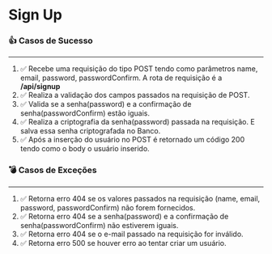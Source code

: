 # Sign Up

### 👍 Casos de Sucesso
-----------------

1. ✅ Recebe uma requisição do tipo POST tendo como parâmetros name, email, password, passwordConfirm. A rota de requisição é a **/api/signup**
2. ✅ Realiza a validação dos campos passados na requisição de POST.
3. ✅ Valida se a senha(password) e a confirmação de senha(passwordConfirm) estão iguais.
4. ✅ Realiza a criptografia da senha(password) passada na requisição. E salva essa senha criptografada no Banco.
5. ✅ Após a inserção do usuário no POST é retornado um código 200 tendo como o body o usuário inserido. 

### 💣 Casos de Exceções 
-----------------

1. ✅ Retorna erro 404 se os valores passados na requisição (name, email, password, passwordConfirm) não forem fornecidos.
2. ✅ Retorna erro 404 se a senha(password) e a confirmação de senha(passwordConfirm) não estiverem iguais.
3. ✅ Retorna erro 404 se o e-mail passado na requisição for inválido.
4. ✅ Retorna erro 500 se houver erro ao tentar criar um usuário. 
